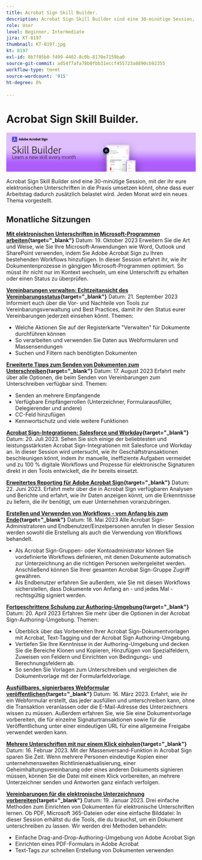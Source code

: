 ```yaml
---
title: Acrobat Sign Skill Builder.
description: Acrobat Sign Skill Builder sind eine 30-minütige Session, mit der ihr eure elektronischen Unterschriften in die Praxis umsetzen könnt, ohne dass euer Arbeitstag zusätzlich belastet wird
role: User
level: Beginner, Intermediate
jira: KT-8197
thumbnail: KT-8197.jpg
kt: 8197
exl-id: 8b7f85b8-f499-4402-8c0b-8170e7159ba0
source-git-commit: ad54f7afa78b0fbb31eccf455723a8890cb92355
workflow-type: tm+mt
source-wordcount: '915'
ht-degree: 0%

---
```


# Acrobat Sign Skill Builder.

![Skill Builder-Banner](../assets/SB_Hero.png)

Acrobat Sign Skill Builder sind eine 30-minütige Session, mit der ihr eure elektronischen Unterschriften in die Praxis umsetzen könnt, ohne dass euer Arbeitstag dadurch zusätzlich belastet wird. Jeden Monat wird ein neues Thema vorgestellt.

## Monatliche Sitzungen

**[Mit elektronischen Unterschriften in Microsoft-Programmen arbeiten](https://teamwork.adobe.com/adobe-sign-skill-builder/attendease/networking/experience/7c88319e-04b7-4560-aad3-ba288d5cfc76/3bd16192-c4c9-4d66-9b1c-575ddcc3c6bb){target="_blank"}**
Datum: 19. Oktober 2023 Erweitern Sie die Art und Weise, wie Sie Ihre Microsoft-Anwendungen wie Word, Outlook und SharePoint verwenden, indem Sie Adobe Acrobat Sign zu Ihren bestehenden Workflows hinzufügen. In dieser Session erfahrt ihr, wie ihr Dokumentenprozesse in gängigen Microsoft-Programmen optimiert. So müsst ihr nicht nur im Kontext wechseln, um eine Unterschrift zu erhalten oder einen Status zu überprüfen.

**[Vereinbarungen verwalten: Echtzeitansicht des Vereinbarungsstatus](https://teamwork.adobe.com/adobe-sign-skill-builder/attendease/networking/experience/d326c8ab-3173-4c95-9e5a-0afeff4ce006/4bae4b11-516b-4e50-8f10-d116538fd710){target="_blank"}**
Datum: 21. September 2023 Informiert euch über die Vor- und Nachteile von Tools zur Vereinbarungsverwaltung und Best Practices, damit ihr den Status eurer Vereinbarungen jederzeit einsehen könnt. Themen:

* Welche Aktionen Sie auf der Registerkarte &quot;Verwalten&quot; für Dokumente durchführen können
* So verarbeiten und verwenden Sie Daten aus Webformularen und Massensendungen
* Suchen und Filtern nach benötigten Dokumenten

**[Erweiterte Tipps zum Senden von Dokumenten zum Unterschreiben](https://teamwork.adobe.com/adobe-sign-skill-builder/attendease/networking/experience/4c4e8632-ba24-445f-a567-a9e76429bdf5/0a2f68ed-9a21-4911-9e38-15943c0e3f9a){target="_blank"}**
Datum: 17. August 2023 Erfahrt mehr über alle Optionen, die beim Senden von Vereinbarungen zum Unterschreiben verfügbar sind. Themen:

* Senden an mehrere Empfangende
* Verfügbare Empfängerrollen (Unterzeichner, Formularausfüller, Delegierender und andere)
* CC-Feld hinzufügen
* Kennwortschutz und viele weitere Funktionen

**[Acrobat Sign-Integrationen: Salesforce und Workday](https://teamwork.adobe.com/adobe-sign-skill-builder/attendease/networking/experience/8409ba8b-e4ee-4e99-80cc-33902027b80e/307d147e-4b85-4330-81af-5929f0dc5ae4){target="_blank"}**
Datum: 20. Juli 2023. Sehen Sie sich einige der beliebtesten und leistungsstärksten Acrobat Sign-Integrationen mit Salesforce und Workday an. In dieser Session wird untersucht, wie ihr Geschäftstransaktionen beschleunigen könnt, indem ihr manuelle, ineffiziente Aufgaben vermeidet und zu 100 % digitale Workflows und Prozesse für elektronische Signaturen direkt in den Tools entwickelt, die ihr bereits einsetzt.

**[Erweitertes Reporting für Adobe Acrobat Sign](https://adobe-sign-skill-builder.joinus.adobeevents.com/attendease/networking/experience/fa28b18d-ab38-47d4-8ae8-3e0161550bd3/60081eb2-f8a3-45b6-9d75-4f3a53b4c53a){target="_blank"}**
Datum: 22. Juni 2023. Erfahrt mehr über die in Acrobat Sign verfügbaren Analysen und Berichte und erfahrt, wie ihr Daten anzeigen könnt, um die Erkenntnisse zu liefern, die ihr benötigt, um euer Unternehmen voranzubringen.

**[Erstellen und Verwenden von Workflows - vom Anfang bis zum Ende](https://teamwork.adobe.com/adobe-sign-skill-builder/attendease/networking/experience/0fc7ccc5-eb36-47f0-a0d3-1fa3648c8fcf/42a9bbad-0a54-4c8c-8002-597d549600fe){target="_blank"}**
Datum: 18. Mai 2023 Alle Acrobat Sign-Administratoren und Endbenutzer/Einzelpersonen anrufen In dieser Session werden sowohl die Erstellung als auch die Verwendung von Workflows behandelt.

* Als Acrobat Sign-Gruppen- oder Kontoadministrator können Sie vordefinierte Workflows definieren, mit denen Dokumente automatisch zur Unterzeichnung an die richtigen Personen weitergeleitet werden. Anschließend können Sie Ihrer gesamten Acrobat Sign-Gruppe Zugriff gewähren.
* Als Endbenutzer erfahren Sie außerdem, wie Sie mit diesen Workflows sicherstellen, dass Dokumente von Anfang an - und jedes Mal - rechtsgültig signiert werden.

**[Fortgeschrittene Schulung zur Authoring-Umgebung](https://adobe-sign-skill-builder.joinus.adobeevents.com/attendease/networking/experience/30c06b3c-60f7-4293-9cd2-2544104d9140/85ffced9-7613-4382-b3a3-43ba227af5ba){target="_blank"}**
Datum: 20. April 2023 Erfahren Sie mehr über die Optionen in der Acrobat Sign-Authoring-Umgebung. Themen:

* Überblick über das Vorbereiten Ihrer Acrobat Sign-Dokumentvorlagen mit Acrobat, Text-Tagging und der Acrobat Sign Authoring-Umgebung.
* Vertiefen Sie Ihre Kenntnisse in der Authoring-Umgebung und decken Sie die Bereiche Klonen und Kopieren, Hinzufügen von Spezialfeldern, Zuweisen von Feldern und Einrichten von Bedingungs- und Berechnungsfeldern ab.
* So senden Sie Vorlagen zum Unterschreiben und vergleichen die Dokumentvorlage mit der Formularfeldvorlage.

**[Ausfüllbares, signierbares Webformular veröffentlichen](https://adobe-sign-skill-builder.joinus.adobeevents.com/attendease/networking/experience/265580bf-245a-4751-9b51-c6877192d13a/9ae41cae-a53e-4b71-a748-2df0ee2e14c8){target="_blank"}**
Datum: 16. März 2023. Erfahrt, wie ihr ein Webformular erstellt, das jeder ausfüllen und unterschreiben kann, ohne die Transaktion veranlassen oder die E-Mail-Adresse des Unterzeichners wissen zu müssen. Außerdem erfahren Sie, wie Sie eine Dokumentvorlage vorbereiten, die für einzelne Signaturtransaktionen sowie für die Veröffentlichung unter einer eindeutigen URL für eine allgemeine Freigabe verwendet werden kann.

**[Mehrere Unterschriften mit nur einem Klick einholen](https://adobe-sign-skill-builder.joinus.adobeevents.com/attendease/networking/experience/552e5165-8762-4c73-9d41-8215d48a62cc/9d88acde-96fa-4d83-89e3-1296b94f4d90){target="_blank"}**
Datum: 16. Februar 2023. Mit der Massenversand-Funktion in Acrobat Sign sparen Sie Zeit. Wenn mehrere Personen eindeutige Kopien einer unternehmensweiten Richtlinienaktualisierung, einer Geheimhaltungsvereinbarung oder eines anderen Dokuments signieren müssen, können Sie die Datei mit einem Klick vorbereiten, an mehrere Unterzeichner senden und Antworten ganz einfach verfolgen.

**[Vereinbarungen für die elektronische Unterzeichnung vorbereiten](https://adobe-sign-skill-builder.joinus.adobeevents.com/attendease/networking/experience/c08f6e7e-2ced-48b8-8245-548302fe2df3/15f504a9-3420-4372-83c8-168115f15cbb){target="_blank"}**
Datum: 19. Januar 2023. Drei einfache Methoden zum Einrichten von Dokumenten für elektronische Unterschriften lernen. Ob PDF, Microsoft 365-Dateien oder eine einfache Bilddatei: In dieser Session erhältst du die Tools, die du brauchst, um ein Dokument unterschreiben zu lassen. Wir werden drei Methoden behandeln:

* Einfache Drag-and-Drop-Authoring-Umgebung von Adobe Acrobat Sign
* Einrichten eines PDF-Formulars in Adobe Acrobat
* Text-Tags zur schnellen Erstellung von Dokumenten verwenden